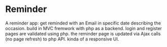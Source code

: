 # Reminder

A reminder app: get reminded with an Email in specific date describing the occasion.
build in MVC fremwork with php as a backend.
login  and register pages are validated using php.
the reminder page is updated via Ajax calls (no page refresh) to php API.
kinda of a responsive UI.
